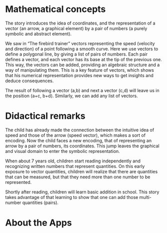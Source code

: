 # Mathematical concepts
The story introduces the idea of coordinates, and the representation of a vector (an arrow, a graphical element) by a pair of numbers (a purely symbolic and abstract element).

We saw in “The firebird trainer” vectors representing the speed (velocity and direction) of a point following a smooth curve. Here we use vectors to define a polygonal line, by giving a list of pairs of numbers. Each pair defines a vector, and each vector has its base at the tip of the previous one. This way, the vectors can be added, providing an algebraic structure and a way of manipulating them. This is a key feature of vectors, which shows that his numerical representation provides new ways to get insights and deduce consequences.

The result of following a vector (a,b) and next a vector (c,d) will leave us in the position (a+c, b+d). Similarly, we can add any list of vectors. 

# Didactical remarks

The child has already made the connection between the intuitive idea of speed and those of the arrow (speed vector), which makes a sort of encoding. Now the child faces a new encoding, that of representing an arrow by a pair of numbers, its coordinates. This jump leaves the graphical and visual domain to enter the symbolic representation.

When about 7 years old, children start reading independently and recognizing written numbers that represent quantities. On this early exposure to vector quantities, children will realize that there are quantities that can be measured, but that they need more than one number to be represented.

Shortly after reading, children will learn basic addition in school. This story takes advantage of that learning to show that one can add those multi-number quantities (pairs).


# About the Apps
